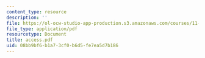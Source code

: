 ```yaml
---
content_type: resource
description: ''
file: https://ol-ocw-studio-app-production.s3.amazonaws.com/courses/11-204-planning-communications-and-digital-media-fall-2004/08bb9bf6b1a73cf0b6d5fe7ea5d7b186_access.pdf
file_type: application/pdf
resourcetype: Document
title: access.pdf
uid: 08bb9bf6-b1a7-3cf0-b6d5-fe7ea5d7b186
---
```


